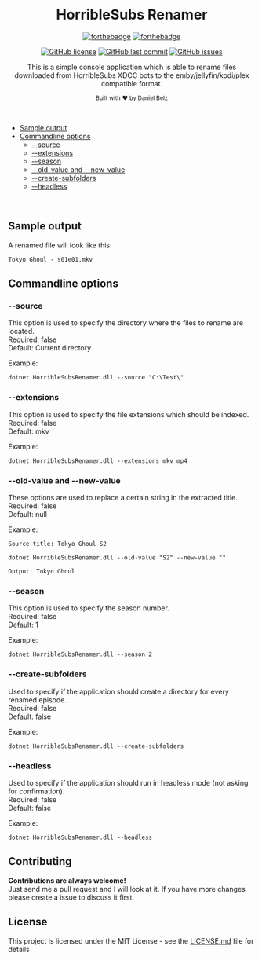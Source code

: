 ﻿﻿<h1 align="center">HorribleSubs Renamer</h1>
<div align="center">

[![forthebadge](https://forthebadge.com/images/badges/made-with-c-sharp.svg)](https://forthebadge.com)
[![forthebadge](https://forthebadge.com/images/badges/built-with-grammas-recipe.svg)](https://forthebadge.com)

[![GitHub license](https://img.shields.io/github/license/dbelz/HorribleSubs-Renamer.svg?longCache=true&style=flat-square)](https://github.com/dbelz/HorribleSubs-Renamer/blob/master/LICENSE.md)
[![GitHub last commit](https://img.shields.io/github/last-commit/dbelz/HorribleSubs-Renamer.svg?longCache=true&style=flat-square)](https://github.com/dbelz/HorribleSubs-Renamer)
[![GitHub issues](https://img.shields.io/github/issues/dbelz/HorribleSubs-Renamer.svg?longCache=true&style=flat-square)](https://github.com/dbelz/HorribleSubs-Renamer/issues)

This is a simple console application which is able to rename files downloaded from HorribleSubs XDCC bots to the emby/jellyfin/kodi/plex compatible format.

<sub>Built with ❤︎ by Daniel Belz</sub>
</div><br>

* [Sample output](#sample-output)
* [Commandline options](#commandline-options)
    * [--source](#--source)
	* [--extensions](#--extensions)
	* [--season](#--season)
	* [--old-value and --new-value](#--old-value-and---new-value)
	* [--create-subfolders](#create-subfolders)
    * [--headless](#--headless)

<br>

## Sample output
A renamed file will look like this:
```
Tokyo Ghoul - s01e01.mkv
```

## Commandline options

### --source
This option is used to specify the directory where the files to rename are located.  
Required: false  
Default: Current directory  

Example:  
```
dotnet HorribleSubsRenamer.dll --source "C:\Test\"
```

### --extensions
This option is used to specify the file extensions which should be indexed.  
Required: false  
Default: mkv  

Example:  
```
dotnet HorribleSubsRenamer.dll --extensions mkv mp4
```

### --old-value and --new-value
These options are used to replace a certain string in the extracted title.  
Required: false  
Default: null  

Example:  
```
Source title: Tokyo Ghoul S2

dotnet HorribleSubsRenamer.dll --old-value "S2" --new-value ""

Output: Tokyo Ghoul
```

### --season
This option is used to specify the season number.  
Required: false  
Default: 1  

Example:  
```
dotnet HorribleSubsRenamer.dll --season 2
```

### --create-subfolders
Used to specify if the application should create a directory for every renamed episode.  
Required: false  
Default: false  

Example:  
```
dotnet HorribleSubsRenamer.dll --create-subfolders
```

### --headless
Used to specify if the application should run in headless mode (not asking for confirmation).  
Required: false  
Default: false  

Example:  
```
dotnet HorribleSubsRenamer.dll --headless
```

## Contributing

__Contributions are always welcome!__  
Just send me a pull request and I will look at it. If you have more changes please create a issue to discuss it first.

## License

This project is licensed under the MIT License - see the [LICENSE.md](LICENSE.md) file for details
